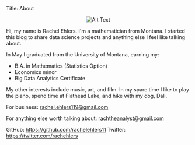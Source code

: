 Title: About

<span style="display:block;text-align:center">![Alt Text]({filename}/images/aboutphoto.jpg)</span>


Hi, my name is Rachel Ehlers. I'm a mathematician from Montana. I started this blog to share data science projects and anything else I feel like talking about.

In May I graduated from the University of Montana, earning my: 

- B.A. in Mathematics (Statistics Option)
- Economics minor
- Big Data Analytics Certificate

My other interests include music, art, and film. In my spare time I like to play the piano, spend time at Flathead Lake, and hike with my dog, Dali.


For business: <rachel.ehlers119@gmail.com>

For anything else worth talking about: <rachtheanalyst@gmail.com>

GitHub: <https://github.com/rachelehlers11>
Twitter: <https://twitter.com/rachehlers>
